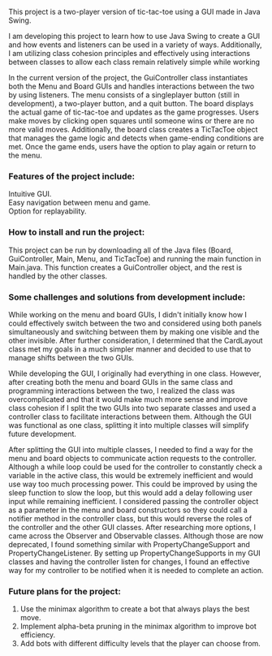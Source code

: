 This project is a two-player version of tic-tac-toe using a GUI made in Java Swing.

I am developing this project to learn how to use Java Swing to create a GUI and how events and listeners can be used in a variety of ways. Additionally, I am utilizing class cohesion principles and effectively using interactions between classes to allow each class remain relatively simple while working

In the current version of the project, the GuiController class instantiates both the Menu and Board GUIs and handles interactions between the two by using listeners. The menu consists of a singleplayer button (still in development), a two-player button, and a quit button. The board displays the actual game of tic-tac-toe and updates as the game progresses. Users make moves by clicking open squares until someone wins or there are no more valid moves. Additionally, the board class creates a TicTacToe object that manages the game logic and detects when game-ending conditions are met. Once the game ends, users have the option to play again or return to the menu.

### Features of the project include:
Intuitive GUI.
<br/>Easy navigation between menu and game.
<br/>Option for replayability.

### How to install and run the project:
This project can be run by downloading all of the Java files (Board, GuiController, Main, Menu, and TicTacToe) and running the main function in Main.java. This function creates a GuiController object, and the rest is handled by the other classes.

### Some challenges and solutions from development include:
While working on the menu and board GUIs, I didn't initially know how I could effectively switch between the two and considered using both panels simultaneously and switching between them by making one visible and the other invisible. After further consideration, I determined that the CardLayout class met my goals in a much simpler manner and decided to use that to manage shifts between the two GUIs.

While developing the GUI, I originally had everything in one class. However, after creating both the menu and board GUIs in the same class and programming interactions between the two, I realized the class was overcomplicated and that it would make much more sense and improve class cohesion if I split the two GUIs into two separate classes and used a controller class to facilitate interactions between them. Although the GUI was functional as one class, splitting it into multiple classes will simplify future development.

After splitting the GUI into multiple classes, I needed to find a way for the menu and board objects to communicate action requests to the controller. Although a while loop could be used for the controller to constantly check a variable in the active class, this would be extremely inefficient and would use way too much processing power. This could be improved by using the sleep function to slow the loop, but this would add a delay following user input while remaining inefficient. I considered passing the controller object as a parameter in the menu and board constructors so they could call a notifier method in the controller class, but this would reverse the roles of the controller and the other GUI classes. After researching more options, I came across the Observer and Observable classes. Although those are now deprecated, I found something similar with PropertyChangeSupport and PropertyChangeListener. By setting up PropertyChangeSupports in my GUI classes and having the controller listen for changes, I found an effective way for my controller to be notified when it is needed to complete an action.

### Future plans for the project:
1. Use the minimax algorithm to create a bot that always plays the best move.
2. Implement alpha-beta pruning in the minimax algorithm to improve bot efficiency.
3. Add bots with different difficulty levels that the player can choose from.
